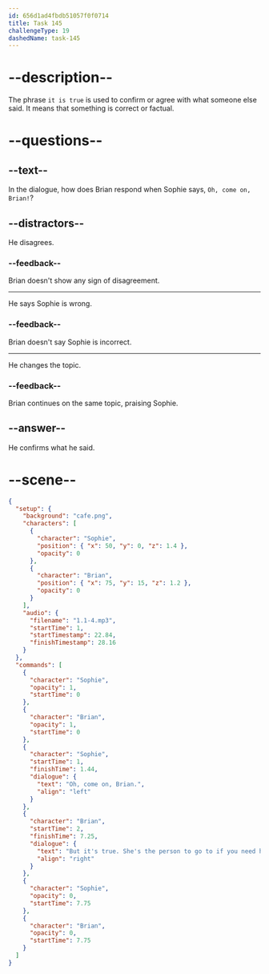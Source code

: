 ```yaml
---
id: 656d1ad4fbdb51057f0f0714
title: Task 145
challengeType: 19
dashedName: task-145
---
```


# --description--

The phrase `it is true` is used to confirm or agree with what someone else said. It means that something is correct or factual.

# --questions--

## --text--

In the dialogue, how does Brian respond when Sophie says, `Oh, come on, Brian!`?

## --distractors--

He disagrees.

### --feedback--

Brian doesn't show any sign of disagreement.

---

He says Sophie is wrong.

### --feedback--

Brian doesn't say Sophie is incorrect.

---

He changes the topic.

### --feedback--

Brian continues on the same topic, praising Sophie.

## --answer--

He confirms what he said.

# --scene--

```json
{
  "setup": {
    "background": "cafe.png",
    "characters": [
      {
        "character": "Sophie",
        "position": { "x": 50, "y": 0, "z": 1.4 },
        "opacity": 0
      },
      {
        "character": "Brian",
        "position": { "x": 75, "y": 15, "z": 1.2 },
        "opacity": 0
      }
    ],
    "audio": {
      "filename": "1.1-4.mp3",
      "startTime": 1,
      "startTimestamp": 22.84,
      "finishTimestamp": 28.16
    }
  },
  "commands": [
    {
      "character": "Sophie",
      "opacity": 1,
      "startTime": 0
    },
    {
      "character": "Brian",
      "opacity": 1,
      "startTime": 0
    },
    {
      "character": "Sophie",
      "startTime": 1,
      "finishTime": 1.44,
      "dialogue": {
        "text": "Oh, come on, Brian.",
        "align": "left"
      }
    },
    {
      "character": "Brian",
      "startTime": 2,
      "finishTime": 7.25,
      "dialogue": {
        "text": "But it's true. She's the person to go to if you need help.",
        "align": "right"
      }
    },
    {
      "character": "Sophie",
      "opacity": 0,
      "startTime": 7.75
    },
    {
      "character": "Brian",
      "opacity": 0,
      "startTime": 7.75
    }
  ]
}
```

